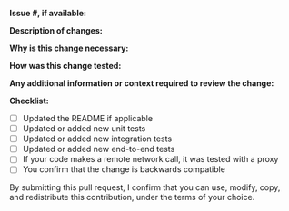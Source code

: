 **Issue #, if available:**

**Description of changes:**

**Why is this change necessary:**

**How was this change tested:**

**Any additional information or context required to review the change:**

**Checklist:**
- [ ] Updated the README if applicable
- [ ] Updated or added new unit tests
- [ ] Updated or added new integration tests
- [ ] Updated or added new end-to-end tests
- [ ] If your code makes a remote network call, it was tested with a proxy
- [ ] You confirm that the change is backwards compatible

By submitting this pull request, I confirm that you can use, modify, copy, and redistribute this contribution, under the terms of your choice.